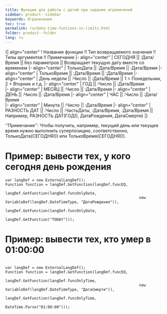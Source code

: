 ```yaml
---
title: Функции для работы с датой при задании ограничений
sidebar: product--sidebar
keywords: Ограничения
toc: true
permalink: ru/date-time-funtions-in-limits.html
folder: product--folder
lang: ru
---
```


{| align="center"
! Название функции !! Тип возвращаемого значения !! Типы аргументов !! Примечание
|- align="center"
| СЕГОДНЯ || :Дата/Время || без параметров || Возвращает текущую дату вместе со временем
|- align="center"
| ТолькоДата || :Дата/Время || :Дата/Время 
|- align="center"
| ТолькоВремя || :Дата/Время || :Дата/Время 
|- align="center"
| День недели || :Число || :Дата/Время  || 1 = Понедельник, 2 = Вторник и т.д.
|- align="center"
| ГОД || :Число || :Дата/Время  
|- align="center"
| МЕСЯЦ || :Число || :Дата/Время
|- align="center"
| ДЕНЬ || :Число || :Дата/Время 
|- align="center"
| ЧАС || :Число || :Дата/Время  
|- align="center"
| Минута || :Число || :Дата/Время 
|- align="center"
| РАЗНОСТЬ ДАТ || :Число || :ЧастьДаты, :Дата/Время, :Дата/Время || Например, 
 РАЗНОСТЬ ДАТ(ГОД(), ДатаРождения, ДатаСмерти)
|}

''Примечание'': Чтобы получить, например, текущий день или текущее время нужно выполнить суперпозицию, соответственно, ТолькоДата(СЕГОДНЯ()) или ТолькоВремя(СЕГОДНЯ()).

# Пример: вывести тех, у кого сегодня день рождения
```
var langDef = new ExternalLangDef();
Function function = langDef.GetFunction(langDef.funcEQ,
                                        langDef.GetFunction(langDef.funcOnlyDate,
                                                            new VariableDef(langDef.DateTimeType, "ДатаРождения")),
                                        langDef.GetFunction(langDef.funcOnlyDate,
                                                            langDef.GetFunction("TODAY")));
```

# Пример: вывести тех, кто умер в 01:00:00
```

var langDef = new ExternalLangDef();
Function function = langDef.GetFunction(langDef.funcEQ,
                                        langDef.GetFunction(langDef.funcOnlyTime,
                                                            new VariableDef(langDef.DateTimeType, "ДатаСмерти")),
                                        langDef.GetFunction(langDef.funcOnlyTime,
                                                            DateTime.Parse("01:00:00")));
```
